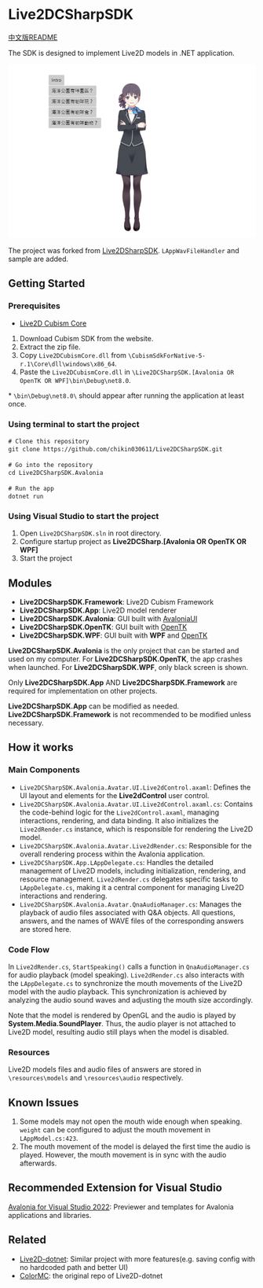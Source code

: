 # Live2DCSharpSDK

[中文版README](https://github.com/chikin030611/Live2DCSharpSDK/blob/master/README_ZH.md)

The SDK is designed to implement Live2D models in .NET application.

![demo](https://github.com/chikin030611/Live2DCSharpSDK/blob/master/image/demo.png)

The project was forked from [Live2DSharpSDK](https://github.com/Coloryr/Live2DCSharpSDK). ```LAppWavFileHandler``` and sample are added.

## Getting Started

### Prerequisites

- [Live2D Cubism Core](https://www.live2d.com/en/sdk/download/native/)

1. Download Cubism SDK from the website.
2. Extract the zip file.
3. Copy ```Live2DCubismCore.dll``` from ```\CubismSdkForNative-5-r.1\Core\dll\windows\x86_64```.
4. Paste the ```Live2DCubismCore.dll``` in ```\Live2DCSharpSDK.[Avalonia OR OpenTK OR WPF]\bin\Debug\net8.0```.

\* ```\bin\Debug\net8.0\``` should appear after running the application at least once.

### Using terminal to start the project
    # Clone this repository
    git clone https://github.com/chikin030611/Live2DCSharpSDK.git

    # Go into the repository
    cd Live2DCSharpSDK.Avalonia
    
    # Run the app
    dotnet run

### Using Visual Studio to start the project

1. Open ```Live2DCSharpSDK.sln``` in root directory.
2. Configure startup project as **Live2DCSharp.[Avalonia OR OpenTK OR WPF]**
3. Start the project

## Modules

- **Live2DCSharpSDK.Framework**: Live2D Cubism Framework
- **Live2DCSharpSDK.App**: Live2D model renderer
- **Live2DCSharpSDK.Avalonia**: GUI built with [AvaloniaUI](https://avaloniaui.net/)
- **Live2DCSharpSDK.OpenTK**: GUI built with [OpenTK](https://opentk.net/)
- **Live2DCSharpSDK.WPF**: GUI built with **WPF** and [OpenTK](https://opentk.net/)

**Live2DCSharpSDK.Avalonia** is the only project that can be started and used on my computer. For **Live2DCSharpSDK.OpenTK**, the app crashes when launched. For **Live2DCSharpSDK.WPF**, only black screen is shown.

Only **Live2DCSharpSDK.App** AND **Live2DCSharpSDK.Framework** are required for implementation on other projects.

**Live2DCSharpSDK.App** can be modified as needed. **Live2DCSharpSDK.Framework** is not recommended to be modified unless necessary.

## How it works

### Main Components

- `Live2DCSharpSDK.Avalonia.Avatar.UI.Live2dControl.axaml`: Defines the UI layout and elements for the **Live2dControl** user control.
- `Live2DCSharpSDK.Avalonia.Avatar.UI.Live2dControl.axaml.cs`: Contains the code-behind logic for the ```Live2dControl.axaml```, managing interactions, rendering, and data binding. It also initializes the ```Live2dRender.cs``` instance, which is responsible for rendering the Live2D model.
- `Live2DCSharpSDK.Avalonia.Avatar.Live2dRender.cs`: Responsible for the overall rendering process within the Avalonia application.
- `Live2DCSharpSDK.App.LAppDelegate.cs`: Handles the detailed management of Live2D models, including initialization, rendering, and resource management. ```Live2dRender.cs``` delegates specific tasks to ```LAppDelegate.cs```, making it a central component for managing Live2D interactions and rendering.
- `Live2DCSharpSDK.Avalonia.Avatar.QnaAudioManager.cs`: Manages the playback of audio files associated with Q&A objects. All questions, answers, and the names of WAVE files of the corresponding answers are stored here.

### Code Flow

In ```Live2dRender.cs```, ```StartSpeaking()``` calls a function in ```QnaAudioManager.cs``` for audio playback (model speaking). ```Live2dRender.cs``` also interacts with the ```LAppDelegate.cs``` to synchronize the mouth movements of the Live2D model with the audio playback. This synchronization is achieved by analyzing the audio sound waves and adjusting the mouth size accordingly.

Note that the model is rendered by OpenGL and the audio is played by **System.Media.SoundPlayer**. Thus, the audio player is not attached to Live2D model, resulting audio still plays when the model is disabled.

### Resources

Live2D models files and audio files of answers are stored in ```\resources\models``` and ```\resources\audio``` respectively.


## Known Issues

1. Some models may not open the mouth wide enough when speaking. ```weight``` can be configured to adjust the mouth movement in ```LAppModel.cs:423```.
2. The mouth movement of the model is delayed the first time the audio is played. However, the mouth movement is in sync with the audio afterwards.

## Recommended Extension for Visual Studio

[Avalonia for Visual Studio 2022](https://marketplace.visualstudio.com/items?itemName=AvaloniaTeam.AvaloniaVS): Previewer and templates for Avalonia applications and libraries.
 
## Related

- [Live2D-dotnet](https://github.com/chikin030611/Live2D-dotnet): Similar project with more features(e.g. saving config with no hardcoded path and better UI)
- [ColorMC](https://github.com/Coloryr/ColorMC/tree/master): the original repo of Live2D-dotnet


